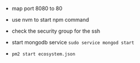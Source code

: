 * map port 8080 to 80

* use nvm to start npm command

* check the security group for the ssh

* start mongodb service `sudo service mongod start`

* `pm2 start ecosystem.json`